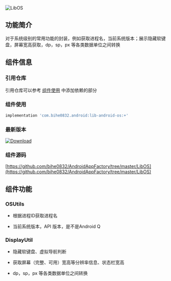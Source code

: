 ![LibOS](https://img.shields.io/badge/AndroidAppFactory-LibOS-brightgreen)

## 功能简介

对于系统级别的常用功能的封装，例如获取进程名，当前系统版本；展示隐藏软键盘，屏幕宽高获取，dp，sp，px 等各类数据单位之间转换

## 组件信息

### 引用仓库

引用仓库可以参考 [组件使用](./../start.md) 中添加依赖的部分

### 组件使用

```groovy
implementation 'com.bihe0832.android:lib-android-os:+'
```

### 最新版本

[ ![Download](https://api.bintray.com/packages/bihe0832/android/lib-android-os/images/download.svg) ](https://bintray.com/bihe0832/android/lib-android-os/_latestVersion)

### 组件源码

[https://github.com/bihe0832/AndroidAppFactory/tree/master/LibOS](https://github.com/bihe0832/AndroidAppFactory/tree/master/LibOS)

## 组件功能

### OSUtils

- 根据进程ID获取进程名

- 当前系统版本，API 版本，是不是Android Q
        
### DisplayUtil

- 隐藏软键盘、虚拟导航判断

- 获取屏幕（完整、可用）宽高等分辨率信息、状态栏宽高
  
- dp，sp，px 等各类数据单位之间转换

